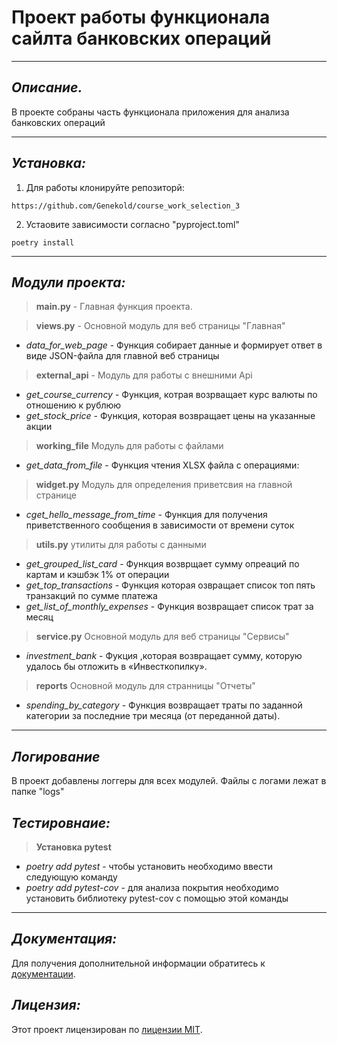 # **Проект работы функционала сайлта банковских операций**

___

## *Описание.*

В проекте собраны часть функционала приложения для анализа банковских операций
___

## *Установка:*

1. Для работы клонируйте репозиторй:

```commandline
https://github.com/Genekold/course_work_selection_3
```

2. Устаовите зависимости согласно "pyproject.toml"
 
```commandline
poetry install
```
___

## *Модули проекта:*

> **main.py** - Главная функция проекта. 

> **views.py** - Основной модуль для веб страницы "Главная"

- *data_for_web_page* - Функция собирает данные и формирует ответ в виде JSON-файла для главной веб страницы

> **external_api** - Модуль для работы с внешними Api

- *get_course_currency* - Функция, котрая возрващает курс валюты по отношению к рублюю
- *get_stock_price* - Функция, которая возвращает цены на указанные акции

> **working_file** Модуль для работы с файлами

- *get_data_from_file* - Функция чтения XLSX файла с операциями:

> **widget.py** Модуль для определения приветсвия на главной странице

- *cget_hello_message_from_time* - Функция для получения приветственного сообщения в зависимости от времени суток

> **utils.py** утилиты для работы с данными

- *get_grouped_list_card* - Функция возврщает сумму опреаций по картам и кэшбэк 1% от операции
- *get_top_transactions* - Функция которая озвращает список топ пять транзакций по сумме платежа
- *get_list_of_monthly_expenses* - Функция возвращает список трат за месяц

> **service.py** Основной модуль для веб страницы "Сервисы"

- *investment_bank* - Фукция ,которая возвращает сумму,  которую удалось бы отложить в «Инвесткопилку».

> **reports** Основной модуль для странницы "Отчеты"

- *spending_by_category* - Функция возвращает траты по заданной категории за последние три месяца (от переданной даты).

___

## *Логирование*

В проект добавлены логгеры для всех модулей. Файлы с логами лежат в папке "logs"

## *Тестировнаие:*

> **Установка pytest**

- *poetry add pytest* - чтобы установить необходимо ввести следующую команду
- *poetry add pytest-cov* - для анализа покрытия необходимо установить библиотеку pytest-cov с помощью этой команды

___

## *Документация:*

Для получения дополнительной информации обратитесь
к [документации](https://github.com/Genekold/my_project_bank/blob/main/README.md).

## *Лицензия:*

Этот проект лицензирован по [лицензии MIT](LICENSE).